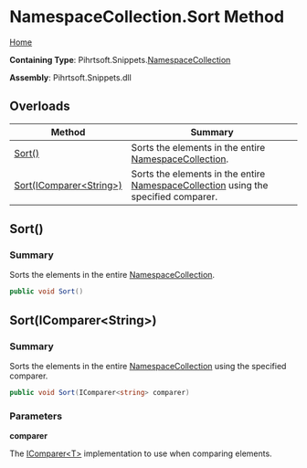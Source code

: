 <a name="_top"></a>

# NamespaceCollection\.Sort Method

[Home](../../../../README.md#_top)

**Containing Type**: Pihrtsoft\.Snippets\.[NamespaceCollection](../README.md#_top)

**Assembly**: Pihrtsoft\.Snippets\.dll

## Overloads

| Method | Summary |
| ------ | ------- |
| [Sort()](#Pihrtsoft_Snippets_NamespaceCollection_Sort) | Sorts the elements in the entire [NamespaceCollection](../README.md#_top)\. |
| [Sort(IComparer\<String>)](#Pihrtsoft_Snippets_NamespaceCollection_Sort_System_Collections_Generic_IComparer_System_String__) | Sorts the elements in the entire [NamespaceCollection](../README.md#_top) using the specified comparer\. |

## Sort\(\) <a name="Pihrtsoft_Snippets_NamespaceCollection_Sort"></a>

### Summary

Sorts the elements in the entire [NamespaceCollection](../README.md#_top)\.

```csharp
public void Sort()
```

## Sort\(IComparer\<String>\) <a name="Pihrtsoft_Snippets_NamespaceCollection_Sort_System_Collections_Generic_IComparer_System_String__"></a>

### Summary

Sorts the elements in the entire [NamespaceCollection](../README.md#_top) using the specified comparer\.

```csharp
public void Sort(IComparer<string> comparer)
```

### Parameters

**comparer**

The [IComparer\<T>](https://docs.microsoft.com/en-us/dotnet/api/system.collections.generic.icomparer-1) implementation to use when comparing elements\.